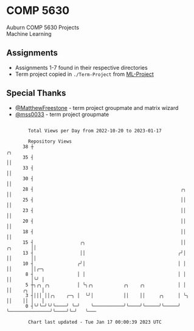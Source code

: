 # COMP 5630
Auburn COMP 5630 Projects  
Machine Learning

## Assignments
- Assignments 1-7 found in their respective directories
- Term project copied in `./Term-Project` from [ML-Project](https://github.com/wumphlett/ML-Project)

## Special Thanks
- [@MatthewFreestone](https://github.com/MatthewFreestone) - term project groupmate and matrix wizard
- [@mss0033](https://github.com/mss0033) - term project groupmate

```

        Total Views per Day from 2022-10-20 to 2023-01-17

        Repository Views
      38 ┼                                                                                 ╭╮
      35 ┤                                                                                 ││
      33 ┤                                                                                 ││
      30 ┤                                                                                 ││
      28 ┤                                                      ╭╮                         ││
      25 ┤                                                      ││                         ││
      23 ┤                                                      ││                         ││
      20 ┤                                                      ││                         ││
      18 ┤                                                      ││                         ││
      15 ┤                 ╭╮                                   ││                ╭╮       ││
      13 ┤                 ││                                  ╭╯│                ││       ││
      10 ┤                ╭╯│                                  │ │                ││       ││╭─╮
       8 ┤                │ │                                  │ │                ││       │╰╯ │
       5 ┼╮╭╮ ╭╮          │ ╰╮╭╮           ╭╮    ╭╮            │ │                ││    ╭╮ │   │
       3 ┤│││ ││╭╮    ╭─╮ │  ╰╯│           ││    ││     ╭╮     │ ╰╮               ││    ││ │   │
       0 ┤╰╯╰─╯╰╯╰────╯ ╰─╯    ╰───────────╯╰────╯╰─────╯╰─────╯  ╰───────────────╯╰────╯╰─╯   ╰───

        Chart last updated - Tue Jan 17 00:00:39 2023 UTC
        
```

